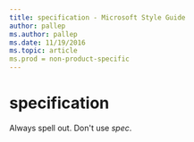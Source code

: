 ```yaml
---
title: specification - Microsoft Style Guide
author: pallep
ms.author: pallep
ms.date: 11/19/2016
ms.topic: article
ms.prod = non-product-specific
---
```


# specification

Always spell out. Don't use *spec*. 
